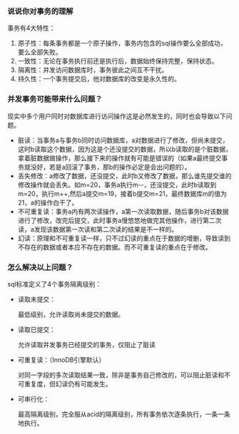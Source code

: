 ### 说说你对事务的理解

事务有4大特性：

1. 原子性：每条事务都是一个原子操作，事务内包含的sql操作要么全部成功，要么全部失败。
2. 一致性：无论在事务执行前还是执行后，数据始终保持完整，保持状态。
3. 隔离性：并发访问数据库时，事务彼此之间互不干扰。
4. 持久性：一个事务提交后，他对数据库的改变是永久性的。

### 并发事务可能带来什么问题？

现实中多个用户同时对数据库进行访问操作这是必然发生的，同时也会导致以下问题。

- 脏读：当事务a与事务b同时访问数据库，a对数据进行了修改，但尚未提交，这时b读取这个数据，因为这是个还没提交的数据，所以b读取的是个脏数据，拿着脏数据做操作，那么接下来的操作就有可能是错误的（如果a最终提交事务就没好，若是a回滚了事务，那b的操作必定是会出问题的）。
- 丢失修改：a修改了数据，还没提交，此时b又修改了数据，那么谁先提交谁的修改操作就会丢失。如m=20，事务a执行m--，还没提交，此时b读取到m=20，执行m++,然后a提交m=19，接着b提交m=21，最终数据库m的值为21，a的操作白干了。
- 不可重复读：事务a内有两次读操作，a第一次读取数据，随后事务b对该数据进行了修改，改完后提交，此时事务a慢悠悠地做完其他操作，进行第二次读，a发现该数据第一次读和第二次读的结果是不一样的。
- 幻读：原理和不可重复读一样，只不过幻读的重点在于数据的增删，导致读到不存在的数据或者本应不存在的数据。而不可重复读的重点在于修改。

### 怎么解决以上问题？

sql标准定义了4个事务隔离级别：

- 读取未提交：

  最低级别，允许读取尚未提交的数据。

- 读取已提交：

  允许读取并发事务已经提交的事务，仅阻止了脏读

- 可重复读：（InnoDB引擎默认）

  对同一字段的多次读取结果一致，除非是事务自己修改的，可以阻止脏读和不可重复度，但幻读仍有可能发生。

- 可串行化：

  最高隔离级别，完全服从acid的隔离级别，所有事务依次逐条执行，一条一条地执行。